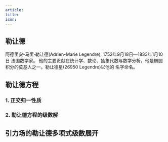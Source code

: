 ```yaml
---
article: 
title: 
icon:
---
```


## 勒让德
阿德里安-马里·勒让德(Adrien-Marie Legendre),
1752年9月18日—1833年1月10日 法国数学家。
他的主要贡献在统计学、数论、抽象代数与数学分析，他是椭圆积分的莫基人之一。勒让德星(26950 Legendre)以他的 名字命名。
## 勒让德方程

### 1. 正交归一性质

### 2. 勒让德方程的级数解
## 引力场的勒让德多项式级数展开